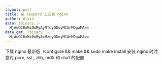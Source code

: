 ```yaml
---
layout: post
title: 在 leopard 上安装 nginx
author: Alvin
date: !binary |-
  MjAwOC0xMi0wMyAyMToyODoyMCArMDgwMA==
date_gmt: !binary |-
  MjAwOC0xMi0wMyAxMzoyODoyMCArMDgwMA==
---
```

下载 nginx 最新版
./configure && make && sudo make install
安装 nginx 时注意对 pcre, ssl , zlib, md5 和 sha1 的配置
